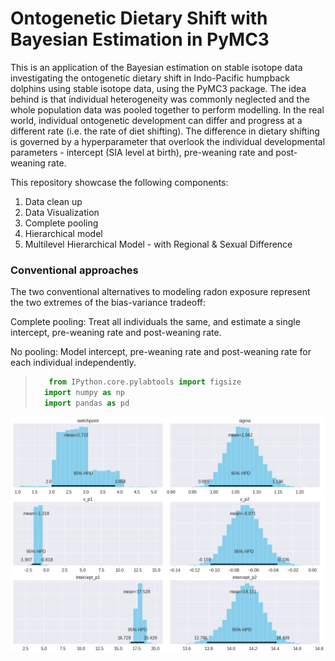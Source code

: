 # Ontogenetic Dietary Shift with Bayesian Estimation in PyMC3

This is an application of the Bayesian estimation on stable isotope data investigating the ontogenetic dietary shift in Indo-Pacific humpback dolphins using stable isotope data, using the PyMC3 package. The idea behind is that individual heterogeneity was commonly neglected and the whole population data was pooled together to perform modelling. In the real world, individual ontogenetic development can differ and progress at a different rate (i.e. the rate of diet shifting). The difference in dietary shifting is governed by a hyperparameter that overlook the individual developmental parameters - intercept (SIA level at birth), pre-weaning rate and post-weaning rate. 

This repository showcase the following components:
1. Data clean up
2. Data Visualization
3. Complete pooling
4. Hierarchical model
5. Multilevel Hierarchical Model - with Regional & Sexual Difference

### Conventional approaches
The two conventional alternatives to modeling radon exposure represent the two extremes of the bias-variance tradeoff:

Complete pooling:
Treat all individuals the same, and estimate a single intercept, pre-weaning rate and post-weaning rate.

No pooling:
Model intercept, pre-weaning rate and post-weaning rate for each individual independently.

>```python
>    from IPython.core.pylabtools import figsize
>   import numpy as np
>   import pandas as pd
>```

![alt text](https://raw.githubusercontent.com/YuenWaHo/pymc3_weaning/master/examples/posterior.png?token=Af9kMPIvdz2tQJP1x60zlKT-nZmca54zks5cnv-XwA%3D%3D "Posterior Distribution of Parameters")
